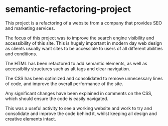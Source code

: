 # semantic-refactoring-project

This project is a refactoring of a website from a company that provides SEO and marketing services.

The focus of this project was to improve the search engine visibility and accessibility of this site.
This is hugely important in modern day web design as clients usually want sites to be accessible to users of all different abilities and conditions.

The HTML has been refactored to add semantic elements, as well as accessiblity structures such as alt tags and clear navigation.

The CSS has been optimized and consolidated to remove unnecessary lines of code, and improve the overall performance of the site.

Any significant changes have been explained in comments on the CSS, which should ensure the code is easily navigated.

This was a useful activity to see a working website and work to try and consolidate and improve the code behind it, whilst keeping all design and creative elements intact.